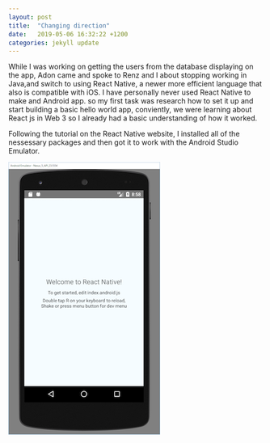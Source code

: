 ```yaml
---
layout: post
title:  "Changing direction"
date:   2019-05-06 16:32:22 +1200
categories: jekyll update
---
```

While I was working on getting the users from the database displaying on the app, Adon came and spoke to Renz and I about stopping working in Java,and switch to using React Native, a newer more efficient language that also is compatible with iOS. I have personally never used React Native to make and Android app. so my first task was research how to set it up and start building a basic hello world app, conviently, we were learning about React js in Web 3 so I already had a basic understanding of how it worked. 

Following the tutorial on the React Native website, I installed all of the nessessary packages and then got it to work with the Android Studio Emulator.


![](/assets/ev28.png)










